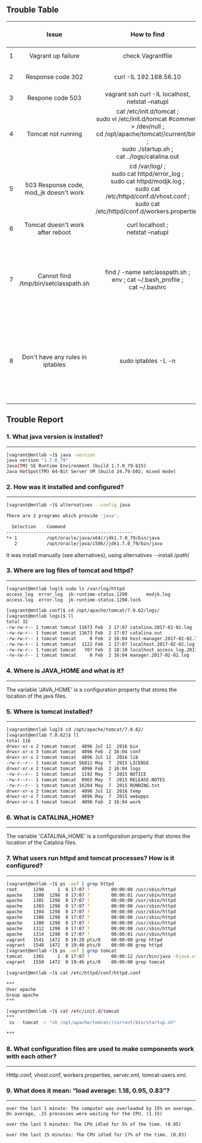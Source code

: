 ## Trouble Table
|    | Issue                | How to find       | Time to find       | How to fix        | Time to fix     |
|---:|:--------------------:|:-----------------:|:------------------:|:-----------------:|:----------------| 
|   1| Vagrant up failure   | check Vagrantfile | 2 min              | vagrant box add mntlab20160711.box| 5 min |          
|   2| Response code 302    | curl -IL 192.168.56.10|    5 min       | cat /etc/httpd/conf/httpd.conf, <br>sudo vi /etc/httpd/conf/httpd.conf, <br> Block virtual host section | 10 min| 
|   3|   Respone code 503 | vagrant ssh curl -IL localhost, netstat –natupl|     10 min          |  sudo service tomcat start \ grep tomcat   |  20 min | 
| 4  |Tomcat not running|cat /etc/init.d/tomcat ;<br> sudo vi /etc/init.d/tomcat #comment > /dev/null ;<br>  cd /opt/apache/tomcat//current/bin/ ;<br>  sudo ./startup.sh ;<br>  cat ../logs/catalina.out | 1 hour| java -v ;<br>  sudo alternatives --config java ; <br> alternatives --set java /opt/oracle/java/x64//jdk1.7.0_79/bin/java ; sudo ./startup.sh | 1 hour
| 5  |503 Response code, mod_jk doesn't work| cd /var/log/ ;<br>  sudo cat httpd/error_log ;<br>  sudo cat httpd/modjk.log ; <br> sudo cat /etc/httpd/conf.d/vhost.conf ; <br> sudo cat /etc/httpd/conf.d/workers.properties| 30 min | sudo vi /etc/httpd/conf.d/vhost.conf ; <br> sudo vi /etc/httpd/conf.d/workers.properties #correct files| 1 hour
| 6  |Tomcat doesn't work after reboot| curl localhost ; <br> netstat –natupl | 5 min | su ; su tomcat ;<br>  /opt/apache/tomcat/7.0.62/bin ;<br>  ./startup.sh | 1 hour|
| 7  |Cannot find /tmp/bin/setclasspath.sh| find / -name setclasspath.sh ;<br>  env ; cat ~/.bash_profile ;<br>  cat ~/.bashrc | 30 min | vi ~/.bashrc #delete incorrect lines ;<br>  ./startup.sh ; service tomcat start ;<br>  chown -R tomcat:tomcat /opt/apache/tomcat/7.0.62/logs/ ;<br>  service tomcat start ; <br> curl -IL localhost ; <br> chkconfig --list ; <br> sudo chkconfig tomcat on ;<br>  sudo reboot ;<br>  curl -IL localhost | 3 hour|
| 8  | Don't have any rules in iptables| sudo iptables -L -n| 5 min| sudo iptables -A INPUT -p tcp -s 192.168.56.10 -m tcp --dport 22 -j ACCEPT ; <br> sudo iptables -A INPUT -p tcp -s 192.168.56.10 -m tcp --dport 80 -j ACCEPT ;<br>  sudo service iptables save ; <br> sudo chattr -i /etc/sysconfig/iptables ; <br> sudo service iptables save ;<br>  sudo chattr +i /etc/sysconfig/iptables ; <br> sudo service iptables restart | 2 hour|
  
  

## Trouble Report

### 1. What java version is installed?
--------------------------------------
```bash
[vagrant@mntlab ~]$ java -version
java version "1.7.0_79"
Java(TM) SE Runtime Environment (build 1.7.0_79-b15)
Java HotSpot(TM) 64-Bit Server VM (build 24.79-b02, mixed mode)
```
### 2. How was it installed and configured?
-------------------------------------------
```bash
[vagrant@mntlab ~]$ alternatives --config java

There are 2 programs which provide 'java'.

  Selection    Command
-----------------------------------------------
*+ 1           /opt/oracle/java/x64//jdk1.7.0_79/bin/java
   2           /opt/oracle/java/i586//jdk1.7.0_79/bin/java
```
It was install manually (see alternatives), using alternatives --install /*path*/

### 3. Where are log files of tomcat and httpd?
-----------------------------------------------
```bash
[vagrant@mntlab log]$ sudo ls /var/log/httpd
access_log  error_log  jk-runtime-status.1298	    modjk.log
access.log  error.log  jk-runtime-status.1298.lock
```
```bash
[vagrant@mntlab conf]$ cd /opt/apache/tomcat/7.0.62/logs/
[vagrant@mntlab logs]$ ll
total 32
-rw-rw-r-- 1 tomcat tomcat 11673 Feb  2 17:07 catalina.2017-02-02.log
-rw-rw-r-- 1 tomcat tomcat 11673 Feb  2 17:07 catalina.out
-rw-rw-r-- 1 tomcat tomcat     0 Feb  2 16:04 host-manager.2017-02-02.log
-rw-rw-r-- 1 tomcat tomcat  1122 Feb  2 17:07 localhost.2017-02-02.log
-rw-rw-r-- 1 tomcat tomcat   707 Feb  2 18:10 localhost_access_log.2017-02-02.txt
-rw-rw-r-- 1 tomcat tomcat     0 Feb  2 16:04 manager.2017-02-02.log
```

### 4. Where is JAVA_HOME and what is it?
-----------------------------------------
The variable 'JAVA_HOME' is a configuration property that stores the location of the java files.


### 5. Where is tomcat installed?
---------------------------------
```bash
[vagrant@mntlab log]$ cd /opt/apache/tomcat/7.0.62/
[vagrant@mntlab 7.0.62]$ ll
total 116
drwxr-xr-x 2 tomcat tomcat  4096 Jul 12  2016 bin
drwxr-xr-x 3 tomcat tomcat  4096 Feb  2 16:04 conf
drwxr-xr-x 2 tomcat tomcat  4096 Jul 12  2016 lib
-rw-r--r-- 1 tomcat tomcat 56812 May  7  2015 LICENSE
drwxr-xr-x 2 tomcat tomcat  4096 Feb  2 16:04 logs
-rw-r--r-- 1 tomcat tomcat  1192 May  7  2015 NOTICE
-rw-r--r-- 1 tomcat tomcat  8965 May  7  2015 RELEASE-NOTES
-rw-r--r-- 1 tomcat tomcat 16204 May  7  2015 RUNNING.txt
drwxr-xr-x 2 tomcat tomcat  4096 Jul 12  2016 temp
drwxr-xr-x 7 tomcat tomcat  4096 May  7  2015 webapps
drwxr-xr-x 3 tomcat tomcat  4096 Feb  2 16:04 work
```

### 6. What is CATALINA_HOME?
-----------------------------
The variable 'CATALINA_HOME' is a configuration property that stores the location of the Catalina files.

### 7. What users run httpd and tomcat processes? How is it configured?
-----------------------------------------------------------------------
```bash
[vagrant@mntlab ~]$ ps -aef | grep httpd
root      1298     1  0 17:07 ?        00:00:00 /usr/sbin/httpd
apache    1300  1298  0 17:07 ?        00:00:01 /usr/sbin/httpd
apache    1301  1298  0 17:07 ?        00:00:00 /usr/sbin/httpd
apache    1303  1298  0 17:07 ?        00:00:00 /usr/sbin/httpd
apache    1304  1298  0 17:07 ?        00:00:00 /usr/sbin/httpd
apache    1306  1298  0 17:07 ?        00:00:00 /usr/sbin/httpd
apache    1308  1298  0 17:07 ?        00:00:00 /usr/sbin/httpd
apache    1312  1298  0 17:07 ?        00:00:00 /usr/sbin/httpd
apache    1314  1298  0 17:07 ?        00:00:01 /usr/sbin/httpd
vagrant   1541  1472  0 19:28 pts/0    00:00:00 grep httpd
vagrant   1548  1472  0 19:46 pts/0    00:00:00 grep httpd
[vagrant@mntlab ~]$ ps -aef | grep tomcat
tomcat    1365     1  0 17:07 ?        00:00:12 /usr/bin/java -Djava.util.logging.config.file=/opt/apache/tomcat/current/conf/logging.properties -Djava.util.logging.manager=org.apache.juli.ClassLoaderLogManager -Djava.endorsed.dirs=/opt/apache/tomcat/current/endorsed -classpath /opt/apache/tomcat/current/bin/bootstrap.jar:/opt/apache/tomcat/current/bin/tomcat-juli.jar -Dcatalina.base=/opt/apache/tomcat/current -Dcatalina.home=/opt/apache/tomcat/current -Djava.io.tmpdir=/opt/apache/tomcat/current/temp org.apache.catalina.startup.Bootstrap start
vagrant   1550  1472  0 19:46 pts/0    00:00:00 grep tomcat

[vagrant@mntlab ~]$ cat /etc/httpd/conf/httpd.conf

***
User apache
Group apache
***

[vagrant@mntlab ~]$ cat /etc/init.d/tomcat 
***
 su - tomcat -c "sh /opt/apache/tomcat//current/bin/startup.sh" 

***
```

### 8. What configuration files are used to make components work with each other?
---------------------------------------------------------------------------------
Htttp.conf, vhost.conf, workers.properties, server.xml, tomcat-users.xml. 


### 9. What does it mean: “load average: 1.18, 0.95, 0.83”?
-----------------------------------------------------------
    over the last 1 minute: The computer was overloaded by 15% on average. On average, .15 processes were waiting for the CPU. (1.15)

    over the last 5 minutes: The CPU idled for 5% of the time. (0.95)

    over the last 15 minutes: The CPU idled for 17% of the time. (0.83)





